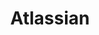 ---
layout: list

title: Atlassian

slug: Atlassian

menu: false

sitemap: false

description: >
    아틀라시안 관련 정보
---